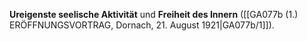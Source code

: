 
**Ureigenste seelische Aktivität** und **Freiheit des Innern** ([[GA077b (1.) ERÖFFNUNGSVORTRAG, Dornach, 21. August 1921|GA077b/1]]).

